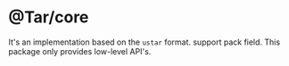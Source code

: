 # @Tar/core

It's an implementation based on the `ustar` format. support pack field. This package only provides low-level API's.
